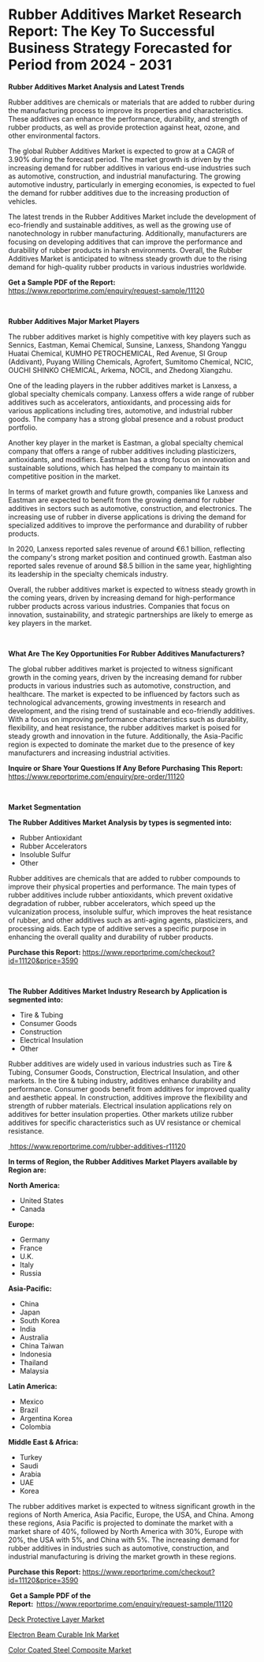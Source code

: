 <p><h1>Rubber Additives Market Research Report: The Key To Successful Business Strategy Forecasted for Period from 2024 - 2031</h1></p><p><strong>Rubber Additives Market Analysis and Latest Trends</strong></p>
<p><p>Rubber additives are chemicals or materials that are added to rubber during the manufacturing process to improve its properties and characteristics. These additives can enhance the performance, durability, and strength of rubber products, as well as provide protection against heat, ozone, and other environmental factors.</p><p>The global Rubber Additives Market is expected to grow at a CAGR of 3.90% during the forecast period. The market growth is driven by the increasing demand for rubber additives in various end-use industries such as automotive, construction, and industrial manufacturing. The growing automotive industry, particularly in emerging economies, is expected to fuel the demand for rubber additives due to the increasing production of vehicles.</p><p>The latest trends in the Rubber Additives Market include the development of eco-friendly and sustainable additives, as well as the growing use of nanotechnology in rubber manufacturing. Additionally, manufacturers are focusing on developing additives that can improve the performance and durability of rubber products in harsh environments. Overall, the Rubber Additives Market is anticipated to witness steady growth due to the rising demand for high-quality rubber products in various industries worldwide.</p></p>
<p><strong>Get a Sample PDF of the Report:&nbsp;</strong> <a href="https://www.reportprime.com/enquiry/request-sample/11120">https://www.reportprime.com/enquiry/request-sample/11120</a></p>
<p>&nbsp;</p>
<p><strong>Rubber Additives Major Market Players</strong></p>
<p><p>The rubber additives market is highly competitive with key players such as Sennics, Eastman, Kemai Chemical, Sunsine, Lanxess, Shandong Yanggu Huatai Chemical, KUMHO PETROCHEMICAL, Red Avenue, SI Group (Addivant), Puyang Willing Chemicals, Agrofert, Sumitomo Chemical, NCIC, OUCHI SHINKO CHEMICAL, Arkema, NOCIL, and Zhedong Xiangzhu. </p><p>One of the leading players in the rubber additives market is Lanxess, a global specialty chemicals company. Lanxess offers a wide range of rubber additives such as accelerators, antioxidants, and processing aids for various applications including tires, automotive, and industrial rubber goods. The company has a strong global presence and a robust product portfolio.</p><p>Another key player in the market is Eastman, a global specialty chemical company that offers a range of rubber additives including plasticizers, antioxidants, and modifiers. Eastman has a strong focus on innovation and sustainable solutions, which has helped the company to maintain its competitive position in the market.</p><p>In terms of market growth and future growth, companies like Lanxess and Eastman are expected to benefit from the growing demand for rubber additives in sectors such as automotive, construction, and electronics. The increasing use of rubber in diverse applications is driving the demand for specialized additives to improve the performance and durability of rubber products.</p><p>In 2020, Lanxess reported sales revenue of around €6.1 billion, reflecting the company's strong market position and continued growth. Eastman also reported sales revenue of around $8.5 billion in the same year, highlighting its leadership in the specialty chemicals industry.</p><p>Overall, the rubber additives market is expected to witness steady growth in the coming years, driven by increasing demand for high-performance rubber products across various industries. Companies that focus on innovation, sustainability, and strategic partnerships are likely to emerge as key players in the market.</p></p>
<p>&nbsp;</p>
<p><strong>What Are The Key Opportunities For Rubber Additives Manufacturers?</strong></p>
<p><p>The global rubber additives market is projected to witness significant growth in the coming years, driven by the increasing demand for rubber products in various industries such as automotive, construction, and healthcare. The market is expected to be influenced by factors such as technological advancements, growing investments in research and development, and the rising trend of sustainable and eco-friendly additives. With a focus on improving performance characteristics such as durability, flexibility, and heat resistance, the rubber additives market is poised for steady growth and innovation in the future. Additionally, the Asia-Pacific region is expected to dominate the market due to the presence of key manufacturers and increasing industrial activities.</p></p>
<p><strong>Inquire or Share Your Questions If Any Before Purchasing This Report:</strong> <a href="https://www.reportprime.com/enquiry/pre-order/11120">https://www.reportprime.com/enquiry/pre-order/11120</a></p>
<p>&nbsp;</p>
<p><strong>Market Segmentation</strong></p>
<p><strong>The Rubber Additives Market Analysis by types is segmented into:</strong></p>
<p><ul><li>Rubber Antioxidant</li><li>Rubber Accelerators</li><li>Insoluble Sulfur</li><li>Other</li></ul></p>
<p><p>Rubber additives are chemicals that are added to rubber compounds to improve their physical properties and performance. The main types of rubber additives include rubber antioxidants, which prevent oxidative degradation of rubber, rubber accelerators, which speed up the vulcanization process, insoluble sulfur, which improves the heat resistance of rubber, and other additives such as anti-aging agents, plasticizers, and processing aids. Each type of additive serves a specific purpose in enhancing the overall quality and durability of rubber products.</p></p>
<p><strong>Purchase this Report:&nbsp;</strong><a href="https://www.reportprime.com/checkout?id=11120&price=3590">https://www.reportprime.com/checkout?id=11120&price=3590</a></p>
<p>&nbsp;</p>
<p><strong>The Rubber Additives Market Industry Research by Application is segmented into:</strong></p>
<p><ul><li>Tire & Tubing</li><li>Consumer Goods</li><li>Construction</li><li>Electrical Insulation</li><li>Other</li></ul></p>
<p><p>Rubber additives are widely used in various industries such as Tire & Tubing, Consumer Goods, Construction, Electrical Insulation, and other markets. In the tire & tubing industry, additives enhance durability and performance. Consumer goods benefit from additives for improved quality and aesthetic appeal. In construction, additives improve the flexibility and strength of rubber materials. Electrical insulation applications rely on additives for better insulation properties. Other markets utilize rubber additives for specific characteristics such as UV resistance or chemical resistance.</p></p>
<p><a href="https://www.reportprime.com/rubber-additives-r11120">&nbsp;https://www.reportprime.com/rubber-additives-r11120</a></p>
<p><strong>In terms of Region, the Rubber Additives Market Players available by Region are:</strong></p>
<p>
    <p> <strong> North America: </strong>
        <ul>
            <li>United States</li>
            <li>Canada</li>
        </ul>
        </p> 
    <p> <strong> Europe: </strong>
        <ul>
            <li>Germany</li>
            <li>France</li>
            <li>U.K.</li>
            <li>Italy</li>
            <li>Russia</li>
        </ul>
        </p> 
    <p> <strong> Asia-Pacific: </strong>
        <ul>
            <li>China</li>
            <li>Japan</li>
            <li>South Korea</li>
            <li>India</li>
            <li>Australia</li>
            <li>China Taiwan</li>
            <li>Indonesia</li>
            <li>Thailand</li>
            <li>Malaysia</li>
        </ul>
        </p> 
    <p> <strong> Latin America: </strong>
        <ul>
            <li>Mexico</li>
            <li>Brazil</li>
            <li>Argentina Korea</li>
            <li>Colombia</li>
        </ul>
        </p> 
    <p> <strong> Middle East & Africa: </strong>
        <ul>
            <li>Turkey</li>
            <li>Saudi</li>
            <li>Arabia</li>
            <li>UAE</li>
            <li>Korea</li>
        </ul>
    </p>
    </p>
<p><p>The rubber additives market is expected to witness significant growth in the regions of North America, Asia Pacific, Europe, the USA, and China. Among these regions, Asia Pacific is projected to dominate the market with a market share of 40%, followed by North America with 30%, Europe with 20%, the USA with 5%, and China with 5%. The increasing demand for rubber additives in industries such as automotive, construction, and industrial manufacturing is driving the market growth in these regions.</p></p>
<p><strong>Purchase this Report: </strong><a href="https://www.reportprime.com/checkout?id=11120&price=3590">https://www.reportprime.com/checkout?id=11120&price=3590</a></p>
<p>&nbsp;<strong>Get a Sample PDF of the Report:&nbsp;&nbsp;</strong><a href="https://www.reportprime.com/enquiry/request-sample/11120">https://www.reportprime.com/enquiry/request-sample/11120</a></p>
<p><strong></strong></p>
<p><p><a href="https://www.linkedin.com/pulse/deck-protective-layer-market-size-2024-2031-global-industrial-dgyje?trackingId=T5YFpguMwUTCFwggv9Z4rQ%3D%3D">Deck Protective Layer Market</a></p><p><a href="https://www.linkedin.com/pulse/electron-beam-curable-ink-market-size-share-amp-trends-s8s7e?trackingId=%2Fg1lMmNI7Q9WCBmn3V%2FhEw%3D%3D">Electron Beam Curable Ink Market</a></p><p><a href="https://www.linkedin.com/pulse/color-coated-steel-composite-market-research-report-provides-8dqre?trackingId=kDzjdXOGsth7nGtYKZ9UYA%3D%3D">Color Coated Steel Composite Market</a></p></p>